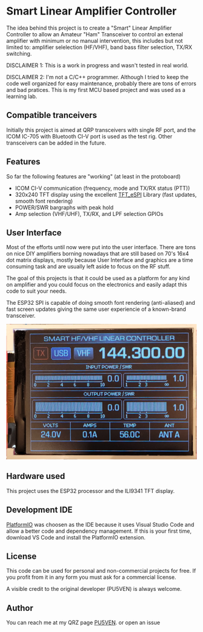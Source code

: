# Smart Linear Amplifier Controller

The idea behind this project is to create a "Smart" Linear Amplifier Controller to allow an Amateur "Ham" Transceiver to control an extenal amplifier with minimum or no manual intervention, this includes but not limited to: amplifier selelection (HF/VHF), band bass filter selection, TX/RX switching.

DISCLAIMER 1: This is a work in progress and wasn't tested in real world.

DISCLAIMER 2: I'm not a C/C++ programmer. Although I tried to keep the code well organized for easy maintenance, probably there are tons of errors and bad pratices. This is my first MCU based project and was used as a learning lab.

## Compatible tranceivers

Initially this project is aimed at QRP transceivers with single RF port, and the ICOM IC-705 with Bluetooth CI-V port is used as the test rig. Other transceivers can be added in the future.

## Features

So far the following features are "working" (at least in the protoboard)

 - ICOM CI-V communication (frequency, mode and TX/RX status (PTT))
 - 320x240 TFT display using the excellent [TFT_eSPI](https://github.com/Bodmer/TFT_eSPI) Library (fast updates, smooth font rendering)
 - POWER/SWR bargraphs with peak hold
 - Amp selection (VHF/UHF), TX/RX, and LPF selection GPIOs

## User Interface

Most of the efforts until now were put into the user interface. There are tons on nice DIY amplifiers borning nowadays that are still based on 70's 16x4 dot matrix displays, mostly because User Interface and graphics are a time consuming task and are usually left aside to focus on the RF stuff. 

The goal of this projects is that it could be used as a platform for any kind on amplifier and you could focus on the electronics and easily adapt this code to suit your needs. 

The ESP32 SPI is capable of doing smooth font rendering (anti-aliased) and fast screen updates giving the same user experiencie of a known-brand transceiver.

![TFT Screen Capture](https://raw.githubusercontent.com/aldoir/smart-linear-controller/main/assets/screen-capture.png)

## Hardware used

This project uses the ESP32 processor and the ILI9341 TFT display.

## Development IDE

[PlatformIO](https://platformio.org/) was choosen as the IDE because it uses Visual Studio Code and allow a better code and dependency management. If this is your first time, download VS Code and install the PlatformIO extension.

## License

This code can be used for personal and non-commercial projects for free. If you profit from it in any form you must ask for a commercial license.

A visible credit to the original developer (PU5VEN) is always welcome.

## Author

You can reach me at my QRZ page [PU5VEN](https://www.qrz.com/db/pu5ven). or open an issue